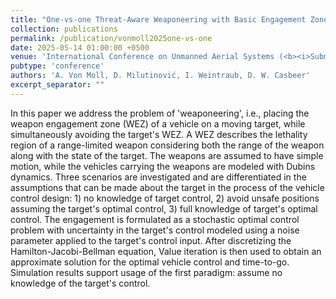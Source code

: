```yaml
---
title: "One-vs-one Threat-Aware Weaponeering with Basic Engagement Zones"
collection: publications
permalink: /publication/vonmoll2025one-vs-one
date: 2025-05-14 01:00:00 +0500
venue: 'International Conference on Unmanned Aerial Systems (<b><i>Submitted for Review</i></b>)'
pubtype: 'conference'
authors: 'A. Von Moll, D. Milutinović, I. Weintraub, D. W. Casbeer'
excerpt_separator: ""
---
```

In this paper we address the problem of &apos;weaponeering&apos;, i.e., placing the weapon engagement zone (WEZ) of a vehicle on a moving target, while simultaneously avoiding the target&apos;s WEZ. A WEZ describes the lethality region of a range-limited weapon considering both the range of the weapon along with the state of the target. The weapons are assumed to have simple motion, while the vehicles carrying the weapons are modeled with Dubins dynamics. Three scenarios are investigated and are differentiated in the assumptions that can be made about the target in the process of the vehicle control design: 1) no knowledge of target control, 2) avoid unsafe positions assuming the target&apos;s optimal control, 3) full knowledge of target&apos;s optimal control. The engagement is formulated as a stochastic optimal control problem with uncertainty in the target&apos;s control modeled using a noise parameter applied to the target&apos;s control input. After discretizing the Hamilton-Jacobi-Bellman equation, Value iteration is then used to obtain an approximate solution for the optimal vehicle control and time-to-go. Simulation results support usage of the first paradigm: assume no knowledge of the target&apos;s control.

